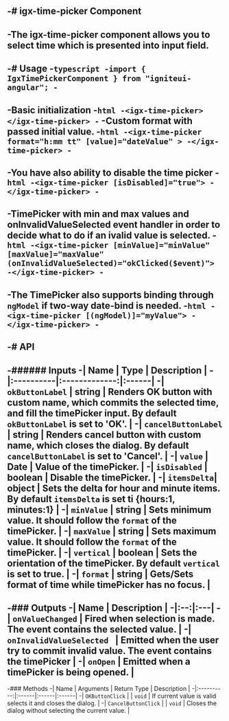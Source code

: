 -# igx-time-picker Component
-
-The **igx-time-picker** component allows you to select time which is presented into input field.
-
-# Usage
-```typescript
-import { IgxTimePickerComponent } from "igniteui-angular";
-```
-
-Basic initialization
-```html
-<igx-time-picker></igx-time-picker>
-```
-Custom format with passed initial value.
-```html
-<igx-time-picker format="h:mm tt" [value]="dateValue" >
-</igx-time-picker>
-```
-
-You have also ability to disable the time picker
-```html
-<igx-time-picker [isDisabled]="true">
-</igx-time-picker>
-```
-
-TimePicker with min and max values and onInvalidValueSelected event handler in order to decide what to do if an ivalid value is selected.
-```html
-<igx-time-picker [minValue]="minValue" [maxValue]="maxValue" (onInvalidValueSelected)="okClicked($event)">
-</igx-time-picker>
-```
-
-The TimePicker also supports binding through `ngModel` if two-way date-bind is needed.
-```html
-<igx-time-picker [(ngModel)]="myValue">
-</igx-time-picker>
-```
-
-# API
-
-###### Inputs
-| Name   |      Type      |  Description |
-|:----------|:-------------:|:------|
-| `okButtonLabel` | string | Renders OK button with custom name, which commits the selected time, and fill the timePicker input. By default `okButtonLabel` is set to 'OK'. |
-| `cancelButtonLabel` | string | Renders cancel button with custom name, which closes the dialog. By default `cancelButtonLabel` is set to 'Cancel'. |
-| `value` | Date | Value of the timePicker. |
-| `isDisabled` | boolean | Disable the timePicker. |
-| `itemsDelta`| object | Sets the delta for hour and minute items. By default `itemsDelta` is set ti {hours:1, minutes:1} |
-| `minValue` | string | Sets minimum value. It should follow the `format` of the timePicker. |
-| `maxValue` | string | Sets maximum value. It should follow the `format` of the timePicker. |
-| `vertical` | boolean | Sets the orientation of the timePicker. By default `vertical` is set to true. |
-| `format` | string | Gets/Sets format of time while timePicker has no focus. |
-
-### Outputs
-| Name | Description |
-|:--:|:---|
-| `onValueChanged` | Fired when selection is made. The event contains the selected value. |
-| `onInvalidValueSelected ` | Emitted when the user try to commit invalid value. The event contains the timePicker |
-| `onOpen` | Emitted when a timePicker is being opened.  |
-
-### Methods
-| Name   | Arguments | Return Type | Description |
-|:----------:|:------|:------|:------|
-| `OKButtonClick` | | `void` | If current value is valid selects it and closes the dialog. |
-| `CancelButtonClick` | | `void` | Closes the dialog without selecting the current value. |
